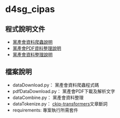 # d4sg_cipas

## 程式說明文件

* [黨產會資料爬蟲說明](https://hackmd.io/@suyenting/r1OhR4FaK)
* [黨產會PDF資料整理說明](https://hackmd.io/@suyenting/HydyGIcaF)
* [黨產會資料整理說明](https://hackmd.io/@suyenting/rJceouLAK)

## 檔案說明

* dataDownload.py： 黨產會資料爬蟲程式碼
* pdfDataDownload.py： 黨產會PDF下載及解析文字
* dataCombine.py： 黨產會資料整理
* dataTokenize.py： [ckip-transformers](https://github.com/ckiplab/ckip-transformers)文章斷詞
* requirements: 專案執行所需套件
